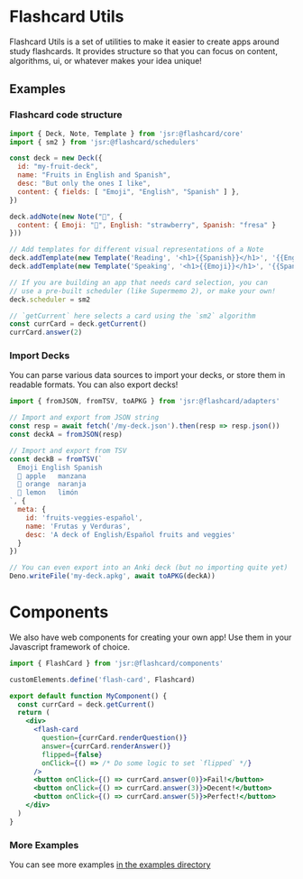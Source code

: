 # Flashcard Utils

Flashcard Utils is a set of utilities to make it easier to create apps around study flashcards. It provides structure so that you can focus on content, algorithms, ui, or whatever makes your idea unique!

## Examples

### Flashcard code structure

```js
import { Deck, Note, Template } from 'jsr:@flashcard/core'
import { sm2 } from 'jsr:@flashcard/schedulers'

const deck = new Deck({
  id: "my-fruit-deck",
  name: "Fruits in English and Spanish",
  desc: "But only the ones I like",
  content: { fields: [ "Emoji", "English", "Spanish" ] },
})

deck.addNote(new Note("🍓", {
  content: { Emoji: "🍓", English: "strawberry", Spanish: "fresa" }
}))

// Add templates for different visual representations of a Note
deck.addTemplate(new Template('Reading', '<h1>{{Spanish}}</h1>', '{{English}}'))
deck.addTemplate(new Template('Speaking', '<h1>{{Emoji}}</h1>', '{{Spanish}}'))

// If you are building an app that needs card selection, you can
// use a pre-built scheduler (like Supermemo 2), or make your own!
deck.scheduler = sm2

// `getCurrent` here selects a card using the `sm2` algorithm
const currCard = deck.getCurrent()
currCard.answer(2)
```

### Import Decks

You can parse various data sources to import your decks, or store them in readable formats.
You can also export decks!

```js
import { fromJSON, fromTSV, toAPKG } from 'jsr:@flashcard/adapters'

// Import and export from JSON string
const resp = await fetch('/my-deck.json').then(resp => resp.json())
const deckA = fromJSON(resp)

// Import and export from TSV
const deckB = fromTSV(`
  Emoji	English	Spanish
  🍎	apple	manzana
  🍊	orange	naranja
  🍋	lemon	limón
`, {
  meta: {
    id: 'fruits-veggies-español',
    name: 'Frutas y Verduras',
    desc: 'A deck of English/Español fruits and veggies'
  }
})

// You can even export into an Anki deck (but no importing quite yet)
Deno.writeFile('my-deck.apkg', await toAPKG(deckA))
```

# Components

We also have web components for creating your own app!
Use them in your Javascript framework of choice.

```jsx
import { FlashCard } from 'jsr:@flashcard/components'

customElements.define('flash-card', Flashcard)

export default function MyComponent() {
  const currCard = deck.getCurrent()
  return (
    <div>
      <flash-card
        question={currCard.renderQuestion()}
        answer={currCard.renderAnswer()}
        flipped={false}
        onClick={() => /* Do some logic to set `flipped` */}
      />
      <button onClick={() => currCard.answer(0)}>Fail!</button>
      <button onClick={() => currCard.answer(3)}>Decent!</button>
      <button onClick={() => currCard.answer(5)}>Perfect!</button>
    </div>
  )
}
```

### More Examples

You can see more examples [in the examples directory](./examples)
